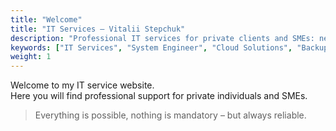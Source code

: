 ```yaml
---
title: "Welcome"
title: "IT Services – Vitalii Stepchuk"
description: "Professional IT services for private clients and SMEs: networking, virtualization, backups, VoIP, cloud and security."
keywords: ["IT Services", "System Engineer", "Cloud Solutions", "Backup", "Proxmox", "VEEAM", "SME Support", "Linux", "Windows"]
weight: 1
---
```


Welcome to my IT service website.  
Here you will find professional support for private individuals and SMEs.  

> Everything is possible, nothing is mandatory – but always reliable.

